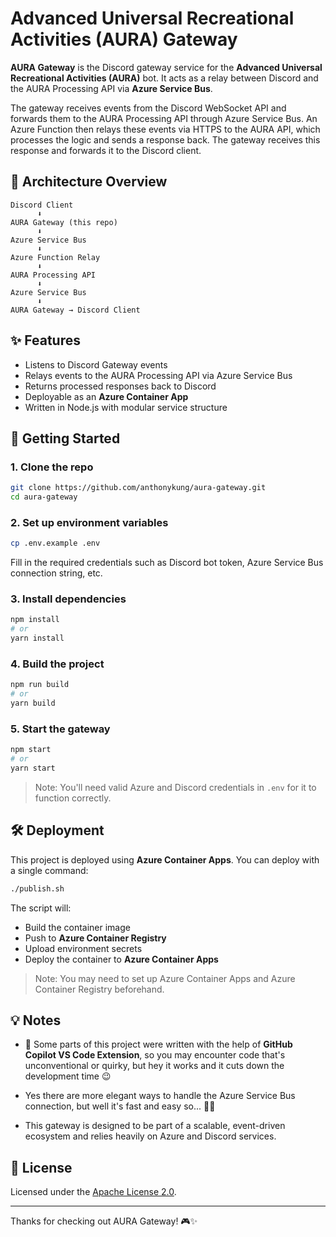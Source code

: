 # Advanced Universal Recreational Activities (AURA) Gateway

**AURA Gateway** is the Discord gateway service for the **Advanced Universal Recreational Activities (AURA)** bot. It acts as a relay between Discord and the AURA Processing API via **Azure Service Bus**.

The gateway receives events from the Discord WebSocket API and forwards them to the AURA Processing API through Azure Service Bus. An Azure Function then relays these events via HTTPS to the AURA API, which processes the logic and sends a response back. The gateway receives this response and forwards it to the Discord client.

## 🧭 Architecture Overview

```
Discord Client
      ⬇
AURA Gateway (this repo)
      ⬇
Azure Service Bus
      ⬇
Azure Function Relay
      ⬇
AURA Processing API
      ⬇
Azure Service Bus
      ⬇
AURA Gateway → Discord Client
```

## ✨ Features

- Listens to Discord Gateway events
- Relays events to the AURA Processing API via Azure Service Bus
- Returns processed responses back to Discord
- Deployable as an **Azure Container App**
- Written in Node.js with modular service structure

## 🚀 Getting Started

### 1. Clone the repo

```bash
git clone https://github.com/anthonykung/aura-gateway.git
cd aura-gateway
```

### 2. Set up environment variables

```bash
cp .env.example .env
```

Fill in the required credentials such as Discord bot token, Azure Service Bus connection string, etc.

### 3. Install dependencies

```bash
npm install
# or
yarn install
```

### 4. Build the project

```bash
npm run build
# or
yarn build
```

### 5. Start the gateway

```bash
npm start
# or
yarn start
```

> Note: You'll need valid Azure and Discord credentials in `.env` for it to function correctly.

## 🛠 Deployment

This project is deployed using **Azure Container Apps**. You can deploy with a single command:

```bash
./publish.sh
```

The script will:
- Build the container image
- Push to **Azure Container Registry**
- Upload environment secrets
- Deploy the container to **Azure Container Apps**

> Note: You may need to set up Azure Container Apps and Azure Container Registry beforehand.

## 💡 Notes

- 🤖 Some parts of this project were written with the help of **GitHub Copilot VS Code Extension**, so you may encounter code that's unconventional or quirky, but hey it works and it cuts down the development time 😉

- Yes there are more elegant ways to handle the Azure Service Bus connection, but well it's fast and easy so... 🤷‍♂️

- This gateway is designed to be part of a scalable, event-driven ecosystem and relies heavily on Azure and Discord services.

## 📄 License

Licensed under the [Apache License 2.0](https://www.apache.org/licenses/LICENSE-2.0).

---

Thanks for checking out AURA Gateway! 🎮✨